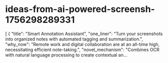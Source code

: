 # ideas-from-ai-powered-screensh-1756298289331
[ { "title": "Smart Annotation Assistant", "one_liner": "Turn your screenshots into organized notes with automated tagging and summarization.", "why_now": "Remote work and digital collaboration are at an all-time high, necessitating efficient note-taking.", "novel_mechanism": "Combines OCR with natural language processing to create contextual an...
